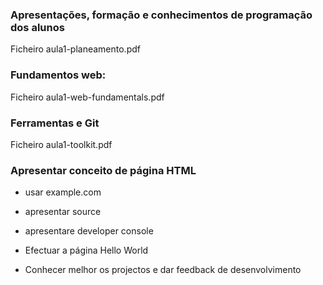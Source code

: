 ### Apresentações, formação e conhecimentos de programação dos alunos
Ficheiro aula1-planeamento.pdf

### Fundamentos web:
Ficheiro aula1-web-fundamentals.pdf

### Ferramentas e Git
Ficheiro aula1-toolkit.pdf


### Apresentar conceito de página HTML
  * usar example.com
  * apresentar source
  * apresentare developer console
* Efectuar a página Hello World

* Conhecer melhor os projectos e dar feedback de desenvolvimento